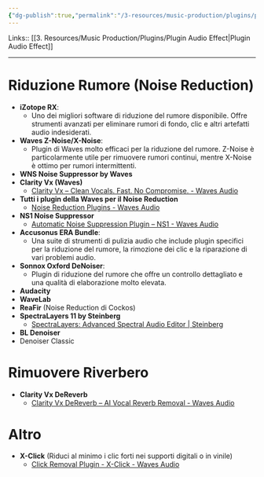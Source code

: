 ```yaml
---
{"dg-publish":true,"permalink":"/3-resources/music-production/plugins/plugin-per-correzione-audio/","tags":["note"]}
---
```


Links:: [[3. Resources/Music Production/Plugins/Plugin Audio Effect\|Plugin Audio Effect]]

---

# Riduzione Rumore (Noise Reduction)

- **iZotope RX**:
    - Uno dei migliori software di riduzione del rumore disponibile. Offre strumenti avanzati per eliminare rumori di fondo, clic e altri artefatti audio indesiderati.
- **Waves Z-Noise/X-Noise**:
    - Plugin di Waves molto efficaci per la riduzione del rumore. Z-Noise è particolarmente utile per rimuovere rumori continui, mentre X-Noise è ottimo per rumori intermittenti.
- **WNS Noise Suppressor by Waves**
- **Clarity Vx (Waves)**
	- [Clarity Vx – Clean Vocals. Fast. No Compromise. - Waves Audio](https://www.waves.com/plugins/clarity-vx)
- **Tutti i plugin della Waves per il Noise Reduction**
	- [Noise Reduction Plugins - Waves Audio](https://www.waves.com/plugins/noise-reduction-restoration#sort:path~type~order=.default-order~number~asc|views:view=grid-view|paging:currentPage=0|paging:number=18)
- **NS1 Noise Suppressor**
	- [Automatic Noise Suppression Plugin – NS1 - Waves Audio](https://www.waves.com/plugins/ns1-noise-suppressor)
- **Accusonus ERA Bundle**:
    - Una suite di strumenti di pulizia audio che include plugin specifici per la riduzione del rumore, la rimozione dei clic e la riparazione di vari problemi audio.
- **Sonnox Oxford DeNoiser**:
    - Plugin di riduzione del rumore che offre un controllo dettagliato e una qualità di elaborazione molto elevata.
- **Audacity**
- **WaveLab**
- **ReaFir** (Noise Reduction di Cockos)
- **SpectraLayers 11 by Steinberg**
	- [SpectraLayers: Advanced Spectral Audio Editor | Steinberg](https://www.steinberg.net/spectralayers/)
- **BL Denoiser**
- Denoiser Classic



# Rimuovere Riverbero

- **Clarity Vx DeReverb**
	- [Clarity Vx DeReverb – AI Vocal Reverb Removal - Waves Audio](https://www.waves.com/plugins/clarity-vx-dereverb)


# Altro

- **X-Click** (Riduci al minimo i clic forti nei supporti digitali o in vinile)
	- [Click Removal Plugin - X-Click - Waves Audio](https://www.waves.com/plugins/x-click)

